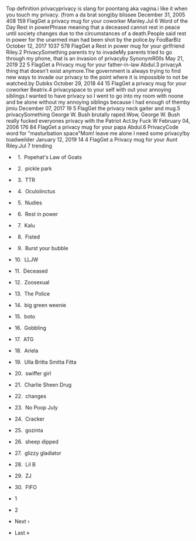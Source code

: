 Top definition privacyprivacy is slang for poontang aka vagina.i like it when you touch my privacy. (from a da brat song)by blissee December 31, 2005 408 159 FlagGet a privacy mug for your coworker Manley.Jul 6 Word of the Day Rest in powerPhrase meaning that a deceased cannot rest in peace until society changes due to the circumstances of a death.People said rest in power for the unarmed man had been shot by the police.by FooBarBiz October 12, 2017 1037 578 FlagGet a Rest in power mug for your girlfriend Riley.2 PrivacySomething parents try to invadeMy parents tried to go through my phone, that is an invasion of privacyby SynonymR0lls May 21, 2019 22 5 FlagGet a Privacy mug for your father-in-law Abdul.3 privacyA thing that doesn't exist anymore.The government is always trying to find new ways to invade our privacy to the point where it is impossible to not be watched.by Dubiks October 29, 2018 44 15 FlagGet a privacy mug for your coworker Beatrix.4 privacyspace to your self with out your annoying siblings.I wanted to have privacy so I went to go into my room with noone and be alone without my annoying siblings because I had enough of themby jimiu December 07, 2017 19 5 FlagGet the privacy neck gaiter and mug.5 privacySomething George W. Bush brutally raped.Wow, George W. Bush really fucked everyones privacy with the Patriot Act.by Fuck W February 04, 2006 176 84 FlagGet a privacy mug for your papa Abdul.6 PrivacyCode word for "masturbation space"Mom! leave me alone I need some privacy!by toadweilder January 12, 2019 14 4 FlagGet a Privacy mug for your Aunt Riley.Jul 7 trending

*     1.  Popehat's Law of Goats
*     2.  pickle park
*     3.  TTR
*     4.  Oculolinctus
*     5.  Nudies
*     6.  Rest in power
*     7.  Kalu
*     8.  Fisted
*     9.  Burst your bubble
*   10.  LLJW
*   11.  Deceased
*   12.  Zoosexual
*   13.  The Police
*   14.  big green weenie
*   15.  boto
*   16.  Gobbling
*   17.  ATG
*   18.  Ariela
*   19.  Ulla Britta Smitta Fitta
*   20.  swiffer girl
*   21.  Charlie Sheen Drug
*   22.  changes
*   23.  No Poop July
*   24.  Cracker
*   25.  gozinta
*   26.  sheep dipped
*   27.  glizzy gladiator
*   28.  Lil B
*   29.  ZJ
*   30.  FIFO

*   1
*   2
*   Next ›
*   Last »